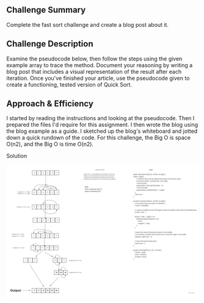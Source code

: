 ## Challenge Summary

Complete the fast sort challenge and create a blog post about it.


## Challenge Description

Examine the pseudocode below, then follow the steps using the given example array to trace the method. Document your reasoning by writing a blog post that includes a visual representation of the result after each iteration. Once you've finished your article, use the pseudocode given to create a functioning, tested version of Quick Sort.


## Approach & Efficiency

I started by reading the instructions and looking at the pseudocode. Then I prepared the files I'd require for this assignment. I then wrote the blog using the blog example as a guide. I sketched up the blog's whiteboard and jotted down a quick rundown of the code. For this challenge, the Big O is space O(n2), and the Big O is time O(n2).

Solution

![challenge27](./challenge28.jpg)
